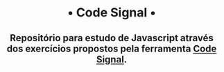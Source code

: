 <h1 align='center'>• Code Signal •</h1>

<h2 align='center'>Repositório para estudo de Javascript através dos exercícios propostos pela ferramenta <a href='https://app.codesignal.com/' target='blank'>Code Signal</a>.</h2>
